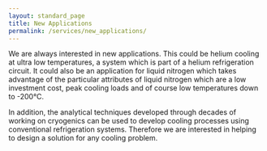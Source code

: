 ```yaml
---
layout: standard_page
title: New Applications
permalink: /services/new_applications/
---
```



We are always interested in new applications.  This could be helium cooling at ultra low temperatures, a system which is part of a helium refrigeration circuit.  It could also be an application for liquid nitrogen which takes advantage of the particular attributes of liquid nitrogen which are a low investment cost, peak cooling loads and of course low temperatures down to -200°C.

In addition, the analytical techniques developed through decades of working on cryogenics can be used to develop cooling processes using conventional refrigeration systems.  Therefore we are interested in helping to design a solution for any cooling problem.